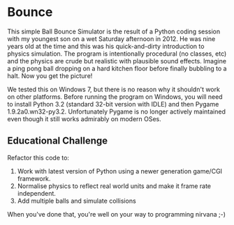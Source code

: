 # Bounce

This simple Ball Bounce Simulator is the result of a Python coding session with my youngest son on a wet Saturday afternoon in 2012. He was nine years old at the time and this was his quick-and-dirty introduction to physics simulation. The program is intentionally procedural (no classes, etc) and the physics are crude but realistic with plausible sound effects. Imagine a ping pong ball dropping on a hard kitchen floor before finally bubbling to a halt. Now you get the picture!

We tested this on Windows 7, but there is no reason why it shouldn't work on other platforms. Before running the program on Windows, you will need to install Python 3.2 (standard 32-bit version with IDLE) and then Pygame 1.9.2a0.wn32-py3.2. Unfortunately Pygame is no longer actively maintained even though it still works admirably on modern OSes.

## Educational Challenge

Refactor this code to:

1. Work with latest version of Python using a newer generation game/CGI framework.
2. Normalise physics to reflect real world units and make it frame rate independent.
3. Add multiple balls and simulate collisions

When you've done that, you're well on your way to programming nirvana ;-)
